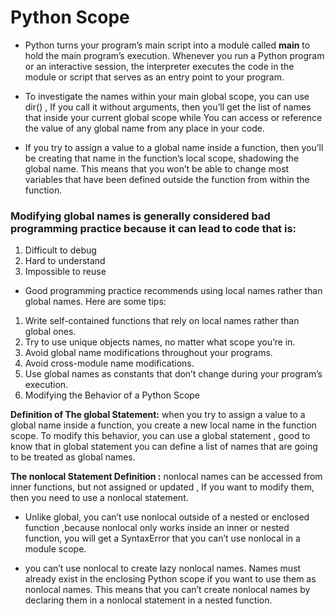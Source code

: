 # Python Scope

- Python turns your program’s main script into a module called __main__ to hold the main program’s execution. Whenever you run a Python program or an interactive session, the interpreter executes the code in the module or script that serves as an entry point to your program.

- To investigate the names within your main global scope, you can use dir() , If you call it without arguments, then you’ll get the list of names that inside your current global scope while You can access or reference the value of any global name from any place in your code.

- If you try to assign a value to a global name inside a function, then you’ll be creating that name in the function’s local scope, shadowing the global name. This means that you won’t be able to change most variables that have been defined outside the function from within the function.

### Modifying global names is generally considered bad programming practice because it can lead to code that is:

1. Difficult to debug
2. Hard to understand
3. Impossible to reuse

- Good programming practice recommends using local names rather than global names. Here are some tips:

1. Write self-contained functions that rely on local names rather than global ones.
2. Try to use unique objects names, no matter what scope you’re in.
3. Avoid global name modifications throughout your programs.
4. Avoid cross-module name modifications.
5. Use global names as constants that don’t change during your program’s execution.
6. Modifying the Behavior of a Python Scope


**Definition of The global Statement:** when you try to assign a value to a global name inside a function, you create a new local name in the function scope. To modify this behavior, you can use a global statement , good to know that in global statement you can define a list of names that are going to be treated as global names.


**The nonlocal Statement Definition :** nonlocal names can be accessed from inner functions, but not assigned or updated , If you want to modify them, then you need to use a nonlocal statement.

- Unlike global, you can’t use nonlocal outside of a nested or enclosed function ,because nonlocal only works inside an inner or nested function, you will get a SyntaxError that you can’t use nonlocal in a module scope.

- you can’t use nonlocal to create lazy nonlocal names. Names must already exist in the enclosing Python scope if you want to use them as nonlocal names. This means that you can’t create nonlocal names by declaring them in a nonlocal statement in a nested function.